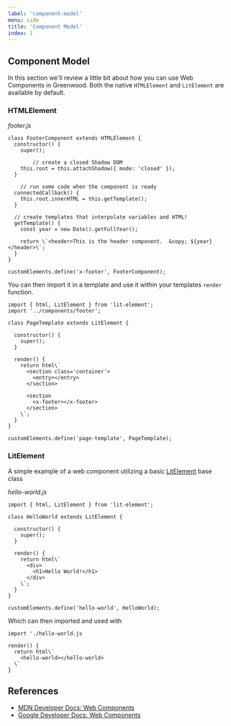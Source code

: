```yaml
---
label: 'component-model'
menu: side
title: 'Component Model'
index: 1
---
```


## Component Model
In this section we'll review a little bit about how you can use Web Components in Greenwood.  Both the native `HTMLElement` and `LitElement` are available by default.

### HTMLElement

_footer.js_
```render javascript
class FooterComponent extends HTMLElement {
  constructor() {
    super();

		// create a closed Shadow DOM
    this.root = this.attachShadow({ mode: 'closed' });
  }

	// run some code when the component is ready
  connectedCallback() {
    this.root.innerHTML = this.getTemplate();
  }

  // create templates that interpolate variables and HTML!
  getTemplate() {
    const year = new Date().getFullYear();

    return \`<header>This is the header component.  &copy; ${year}</header>\`;
  }
}

customElements.define('x-footer', FooterComponent);
```

You can then import it in a template and use it within your templates `render` function.

```render javascript
import { html, LitElement } from 'lit-element';
import '../components/footer';

class PageTemplate extends LitElement {

  constructor() {
    super();
  }

  render() {
    return html\`
      <section class='container'>
        <entry></entry>
      </section>

      <section
        <x-footer></x-footer>
      </section>
    \`;
  }
}

customElements.define('page-template', PageTemplate);
```


### LitElement
A simple example of a web component utilizing a basic [LitElement](https://lit-element.polymer-project.org/) base class

_hello-world.js_
```render javascript
import { html, LitElement } from 'lit-element';

class HelloWorld extends LitElement {

  constructor() {
    super();
  }

  render() {
    return html\`
      <div>
        <h1>Hello World!</h1>
      </div>
    \`;
  }
}

customElements.define('hello-world', HelloWorld);
```

Which can then imported and used with

```render javascript
import './hello-world.js

render() {
  return html\`
    <hello-world></hello-world>
  \`
}
```

## References
- [MDN Developer Docs: Web Components](https://developer.mozilla.org/en-US/docs/Web/Web_Components)
- [Google Developer Docs: Web Components](https://developers.google.com/web/fundamentals/web-components/)